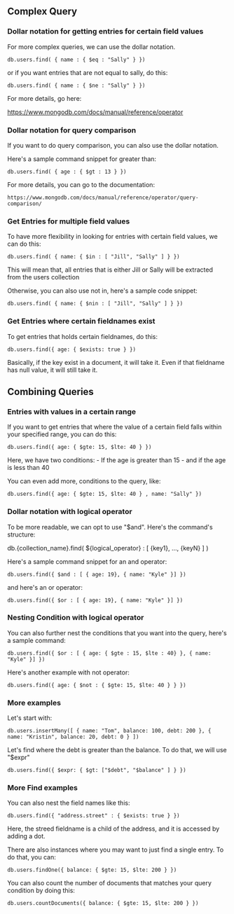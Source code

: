 ## Complex Query

### Dollar notation for getting entries for certain field values

For more complex queries, we can use the dollar notation.

```
db.users.find( { name : { $eq : "Sally" } })
```

or if you want entries that are not equal to sally,
do this:

```
db.users.find( { name : { $ne : "Sally" } })
```

For more details, go here: 

https://www.mongodb.com/docs/manual/reference/operator

### Dollar notation for query comparison

If you want to do query comparison,
you can also use the dollar notation. 

Here's a sample command snippet for greater than:

```
db.users.find( { age : { $gt : 13 } })
```

For more details, you can go to the documentation:

    https://www.mongodb.com/docs/manual/reference/operator/query-comparison/

### Get Entries for multiple field values

To have more flexibility in looking for entries with certain field
values, we can do this:

```
db.users.find( { name: { $in : [ "Jill", "Sally" ] } })
```

This will mean that, all entries that is either Jill or Sally will be 
extracted from the users collection

Otherwise, you can also use not in, here's a sample code snippet:

```
db.users.find( { name: { $nin : [ "Jill", "Sally" ] } })
```

### Get Entries where certain fieldnames exist

To get entries that holds certain fieldnames, do this:

```
db.users.find({ age: { $exists: true } })
```

Basically, if the key exist in a document, it will take it.
Even if that fieldname has null value, it will still take it.

## Combining Queries

### Entries with values in a certain range

If you want to get entries that where the value of a certain field
falls within your specified range, you can do this:

```
db.users.find({ age: { $gte: 15, $lte: 40 } })
```

Here, we have two conditions:
    - If the age is greater than 15
    - and if the age is less than 40

You can even add more, conditions to the query, like:

```
db.users.find({ age: { $gte: 15, $lte: 40 } , name: "Sally" })
```


### Dollar notation with logical operator

To be more readable, we can opt to use "$and".
Here's the command's structure:

db.{collection_name}.find( ${logical_operator} : [ {key1}, ..., {keyN} ] )

Here's a sample command snippet for an and operator:

```
db.users.find({ $and : [ { age: 19}, { name: "Kyle" }] })
```

and here's an or operator:

```
db.users.find({ $or : [ { age: 19}, { name: "Kyle" }] })
```

### Nesting Condition with logical operator

You can also further nest the conditions that you want 
into the query, here's a sample command:

```
db.users.find({ $or : [ { age: { $gte : 15, $lte : 40} }, { name: "Kyle" }] })
```

Here's another example with not operator:

```
db.users.find({ age: { $not : { $gte: 15, $lte: 40 } } })
```

### More examples

Let's start with:

```
db.users.insertMany([ { name: "Tom", balance: 100, debt: 200 }, { name: "Kristin", balance: 20, debt: 0 } ])
```

Let's find where the debt is greater than the balance.
To do that, we will use "$expr"

```
db.users.find({ $expr: { $gt: ["$debt", "$balance" ] } })
```

### More Find examples

You can also nest the field names like this:

```
db.users.find({ "address.street" : { $exists: true } })
```

Here, the streed fieldname is a child of the address, and it
is accessed by adding a dot.

There are also instances where you may want to just find 
a single entry. To do that, you can:

```
db.users.findOne({ balance: { $gte: 15, $lte: 200 } })
```

You can also count the number of documents that matches
your query condition by doing this:

```
db.users.countDocuments({ balance: { $gte: 15, $lte: 200 } })
```